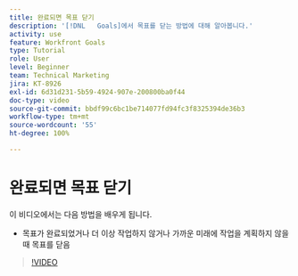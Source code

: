```yaml
---
title: 완료되면 목표 닫기
description: '[!DNL   Goals]에서 목표를 닫는 방법에 대해 알아봅니다.'
activity: use
feature: Workfront Goals
type: Tutorial
role: User
level: Beginner
team: Technical Marketing
jira: KT-8926
exl-id: 6d31d231-5b59-4924-907e-200800ba0f44
doc-type: video
source-git-commit: bbdf99c6bc1be714077fd94fc3f8325394de36b3
workflow-type: tm+mt
source-wordcount: '55'
ht-degree: 100%

---
```


# 완료되면 목표 닫기

이 비디오에서는 다음 방법을 배우게 됩니다.

* 목표가 완료되었거나 더 이상 작업하지 않거나 가까운 미래에 작업을 계획하지 않을 때 목표를 닫음

>[!VIDEO](https://video.tv.adobe.com/v/3415943/?quality=12&learn=on&enablevpops=1&captions=kor)
